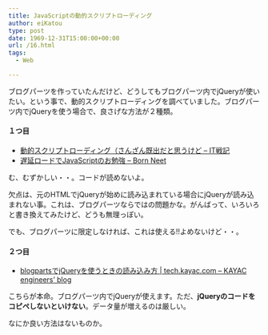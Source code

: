 ```yaml
---
title: JavaScriptの動的スクリプトローディング
author: eiKatou
type: post
date: 1969-12-31T15:00:00+00:00
url: /16.html
tags:
  - Web

---
```

<div class="section">
  <p>
    ブログパーツを作っていたんだけど、どうしてもブログパーツ内でjQueryが使いたい。という事で、動的スクリプトローディングを調べていました。ブログパーツ内でjQueryを使う場合で、良さげな方法が２種類。
  </p>
  
  <h4>
    １つ目
  </h4>
  
  <ul>
    <li>
      <a href="http://d.hatena.ne.jp/amachang/20071116/1195202294" target="_blank"> 動的スクリプトローディング（さんざん既出だと思うけど &#8211; IT戦記</a>
    </li>
    <li>
      <a href="http://blog.bornneet.com/Entry/114/" target="_blank">遅延ロードでJavaScriptのお勉強 &#8211; Born Neet</a>
    </li>
  </ul>
  
  <p>
    む、むずかしい・・。コードが読めないよ。
  </p>
  
  <p>
    欠点は、元のHTMLでjQueryが始めに読み込まれている場合にjQueryが読み込まれない事。これは、ブログパーツならではの問題かな。がんばって、いろいろと書き換えてみたけど、どうも無理っぽい。
  </p>
  
  <p>
    でも、ブログパーツに限定しなければ、これは使える!!よめないけど・・。
  </p>
  
  <h4>
    ２つ目
  </h4>
  
  <ul>
    <li>
      <a href="http://tech.kayac.com/archive/jquery-blogparts-base.html" target="_blank">blogpartsでjQueryを使うときの読み込み方 | tech.kayac.com &#8211; KAYAC engineers’ blog</a>
    </li>
  </ul>
  
  <p>
    こちらが本命。ブログパーツ内でjQueryが使えます。ただ、<span style="font-weight:bold;">jQueryのコードをコピペしないといけない</span>。データ量が増えるのは厳しい。
  </p>
  
  <p>
    なにか良い方法はないものか。
  </p>
</div>
